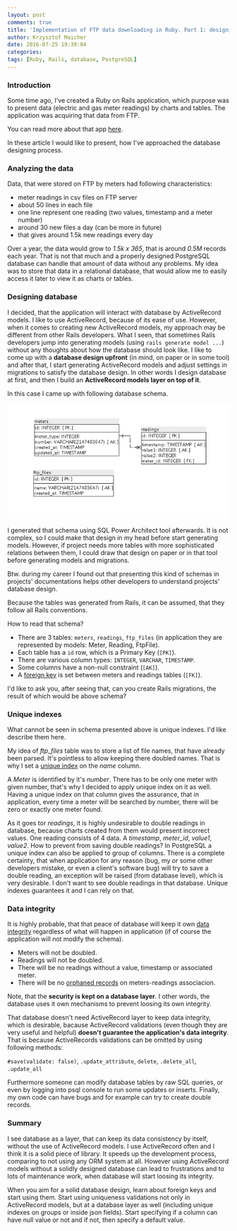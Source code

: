 ```yaml
---
layout: post
comments: true
title: 'Implementation of FTP data downloading in Ruby. Part 1: designing database'
author: Krzysztof Maicher
date: 2016-07-25 19:39:04
categories:
tags: [Ruby, Rails, database, PostgreSQL]
---
```


### Introduction

Some time ago, I've created a Ruby on Rails application, which purpose was to present data (electric and gas meter readings) by charts and tables.
The application was acquiring that data from FTP.

You can read more about that app [here](/freelance-ruby-or-rails-application-development).

In these article I would like to present, how I've approached the database designing process.

### Analyzing the data

Data, that were stored on FTP by meters had following characteristics:

- meter readings in csv files on FTP server
- about 50 lines in each file
- one line represent one reading (two values, timestamp and a meter number)
- around 30 new files a day (can be more in future)
- that gives around 1.5k new readings every day

Over a year, the data would grow to _1.5k x 365_, that is around _0.5M_ records each year.
That is not that much and a properly designed PostgreSQL database can handle that amount of data without any problems.
My idea was to store that data in a relational database, that would allow me to easily access it later to view it as charts or tables.

### Designing database

I decided, that the application will interact with database by ActiveRecord models. I like to use ActiveRecord, because of its ease of use.
However, when it comes to creating new ActiveRecord models, my approach may be different from other Rails developers.
What I seen, that sometimes Rails developers jump into generating models (using `rails generate model ...`) without any thoughts about how the database should look like.
I like to come up with a __database design upfront__ (in mind, on paper or in some tool) and after that, I start generating ActiveRecord models and adjust settings in migrations to satisfy the database design.
In other words I design database at first, and then I build an __ActiveRecord models layer on top of it__.

In this case I came up with following database schema.

![Database schema](/assets/gt_readings_db.png)

I generated that schema using SQL Power Architect tool afterwards. It is not complex, so I could make that design in my head before start generating models.
However, if project needs more tables with more sophisticated relations between them, I could draw that design on paper or in that tool before generating models and migrations.

Btw. during my career I found out that presenting this kind of schemas in projects' documentations helps other developers to understand projects' database design.

Because the tables was generated from Rails, it can be assumed, that they follow all Rails conventions.

How to read that schema?

- There are 3 tables: `meters`, `readings`, `ftp_files` (in application they are represented by models: Meter, Reading, FtpFile).
- Each table has a `id` row, which is a Primary Key (`[PK]`).
- There are various column types: `INTEGER`, `VARCHAR`, `TIMESTAMP`.
- Some columns have a non-null constraint (`[AK]`).
- A [foreign key](https://www.postgresql.org/docs/8.1/static/tutorial-fk.html) is set between meters and readings tables (`[FK]`).

I'd like to ask you, after seeing that, can you create Rails migrations, the result of which would be above schema?

### Unique indexes

What cannot be seen in schema presented above is unique indexes.
I'd like describe them here.

My idea of _ftp_files_ table was to store a list of file names, that have already been parsed.
It's pointless to allow keeping there doubled names. That is why I set a [unique index](https://www.postgresql.org/docs/9.4/static/indexes-unique.html) on the _name_ column.

A _Meter_ is identified by it's _number_.
There has to be only one meter with given number, that's why I decided to apply unique index on it as well.
Having a unique index on that column gives the assurance, that in application, every time a meter will be searched by number, there will be zero or exactly one meter found.

As it goes tor _readings_, it is highly undesirable to double readings in database, because charts created from them would present incorrect values.
One reading consists of 4 data. A _timestamp_, _meter_id_, _value1_, _value2_. How to prevent from saving double readings?
In PostgreSQL a unique index can also be applied to group of columns.
There is a complete certainty, that when application for any reason (bug, my or some other developers mistake, or even a client's software bug) will try to save a double reading, an exception will be raised (from database level), which is very desirable.
I don't want to see double readings in that database. Unique indexes guarantees it and I can rely on that.

### Data integrity

It is highly probable, that that peace of database will keep it own [data integrity](https://en.wikipedia.org/wiki/Data_integrity) regardless of what will happen in application (if of course the application will not modify the schema).

- Meters will not be doubled.
- Readings will not be doubled.
- There will be no readings without a value, timestamp or associated meter.
- There will be no [orphaned records](http://www.dhdursoassociates.com/database-glossary-3.html#orphan) on meters-readings associacion.

Note, that the __security is kept on a database layer__. I other words, the database uses it own mechanisms to prevent loosing its own integrity.

That database doesn't need ActiveRecord layer to keep data integrity, which is desirable, bacause ActiveRecord validations (even though they are very useful and helpful) __doesn't guarantee the application's data integrity__.
That is because ActiveRecords validations can be omitted by using following methods:

`#save(validate: false)`, `.update_attribute`, `delete`, `.delete_all`, `.update_all`

Furthermore someone can modify database tables by raw SQL queries, or even by logging into psql console to run some updates or inserts. Finally, my own code can have bugs and for example can try to create double records.

### Summary

I see database as a layer, that can keep its data consistency by itself, without the use of ActiveRecord models.
I use ActiveRecord often and I think it is a solid piece of library. It speeds up the development process, comparing to not using any ORM system at all.
However using ActiveRecord models without a solidly designed database can lead to frustrations and to lots of maintenance work, when database will start loosing its integrity.

When you aim for a solid database design, learn about foreign keys and start using them.
Start using uniqueness validations not only in ActiveRecord models, but at a database layer as well (including unique indexes on groups or inside json fields).
Start specifying if a column can have null value or not and if not, then specify a default value.
